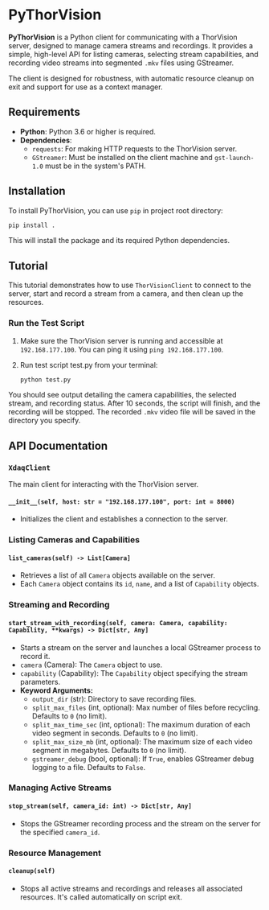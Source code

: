 # PyThorVision

**PyThorVision** is a Python client for communicating with a ThorVision server, designed to manage camera streams and recordings. It provides a simple, high-level API for listing cameras, selecting stream capabilities, and recording video streams into segmented `.mkv` files using GStreamer.

The client is designed for robustness, with automatic resource cleanup on exit and support for use as a context manager.

## Requirements

- **Python**: Python 3.6 or higher is required.
- **Dependencies**:
    - `requests`: For making HTTP requests to the ThorVision server.
    - `GStreamer`: Must be installed on the client machine and `gst-launch-1.0` must be in the system's PATH.

## Installation

To install PyThorVision, you can use `pip` in project root directory:

```bash
pip install .
```

This will install the package and its required Python dependencies.

## Tutorial

This tutorial demonstrates how to use `ThorVisionClient` to connect to the server, start and record a stream from a camera, and then clean up the resources.

### Run the Test Script

1.  Make sure the ThorVision server is running and accessible at `192.168.177.100`. You can ping it using `ping 192.168.177.100`.
2.  Run test script test.py from your terminal:

    ```bash
    python test.py
    ```

You should see output detailing the camera capabilities, the selected stream, and recording status. After 10 seconds, the script will finish, and the recording will be stopped. The recorded `.mkv` video file will be saved in the directory you specify.

## API Documentation

### `XdaqClient`

The main client for interacting with the ThorVision server.

#### `__init__(self, host: str = "192.168.177.100", port: int = 8000)`

- Initializes the client and establishes a connection to the server.

### Listing Cameras and Capabilities

#### `list_cameras(self) -> List[Camera]`

- Retrieves a list of all `Camera` objects available on the server.
- Each `Camera` object contains its `id`, `name`, and a list of `Capability` objects.

### Streaming and Recording

#### `start_stream_with_recording(self, camera: Camera, capability: Capability, **kwargs) -> Dict[str, Any]`

- Starts a stream on the server and launches a local GStreamer process to record it.
- `camera` (Camera): The `Camera` object to use.
- `capability` (Capability): The `Capability` object specifying the stream parameters.
- **Keyword Arguments:**
    - `output_dir` (str): Directory to save recording files.
    - `split_max_files` (int, optional): Max number of files before recycling. Defaults to `0` (no limit).
    - `split_max_time_sec` (int, optional): The maximum duration of each video segment in seconds. Defaults to `0` (no limit).
    - `split_max_size_mb` (int, optional): The maximum size of each video segment in megabytes. Defaults to `0` (no limit).
    - `gstreamer_debug` (bool, optional): If `True`, enables GStreamer debug logging to a file. Defaults to `False`.

### Managing Active Streams

#### `stop_stream(self, camera_id: int) -> Dict[str, Any]`

- Stops the GStreamer recording process and the stream on the server for the specified `camera_id`.

### Resource Management

#### `cleanup(self)`

- Stops all active streams and recordings and releases all associated resources. It's called automatically on script exit.